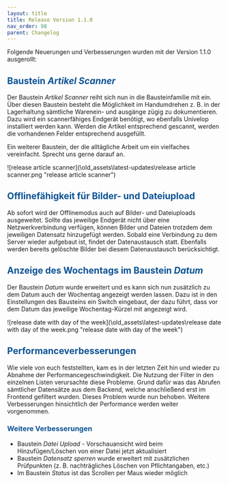 ```yaml
---
layout: title
title: Release Version 1.1.0
nav_order: 98
parent: Changelog
---
```


Folgende Neuerungen und Verbesserungen wurden mit der Version 1.1.0 ausgerollt:

## <span style="color:#0b5394">**Baustein _Artikel Scanner_**</span>

Der Baustein _Artikel Scanner_ reiht sich nun in die Bausteinfamilie mit ein. Über diesen Baustein besteht die Möglichkeit im Handumdrehen z. B. in der Lagerhaltung sämtliche Warenein- und ausgänge zügig zu dokumentieren. Dazu wird ein scannerfähiges Endgerät benötigt, wo ebenfalls Univelop installiert werden kann. Werden die Artikel entsprechend gescannt, werden die vorhandenen Felder entsprechend ausgefüllt.

Ein weiterer Baustein, der die alltägliche Arbeit um ein vielfaches vereinfacht. Sprecht uns gerne darauf an.

![release article scanner](\old_assets\latest-updates\release article scanner.png "release article scanner")

## <span style="color:#0b5394">**Offlinefähigkeit für Bilder- und Dateiupload**</span>

Ab sofort wird der Offlinemodus auch auf Bilder- und Dateiuploads ausgeweitet. Sollte das jeweilige Endgerät nicht über eine Netzwerkverbindung verfügen, können Bilder und Dateien trotzdem dem jeweiligen Datensatz hinzugefügt werden. Sobald eine Verbindung zu dem Server wieder aufgebaut ist, findet der Datenaustausch statt. Ebenfalls werden bereits gelöschte Bilder bei diesem Datenaustausch berücksichtigt.

## <span style="color:#0b5394">**Anzeige des Wochentags im Baustein _Datum_**</span>

Der Baustein _Datum_ wurde erweitert und es kann sich nun zusätzlich zu dem Datum auch der Wochentag angezeigt werden lassen. Dazu ist in den Einstellungen des Bausteins ein Switch eingebaut, der dazu führt, dass vor dem Datum das jeweilige Wochentag-Kürzel mit angezeigt wird.

![release date with day of the week](\old_assets\latest-updates\release date with day of the week.png "release date with day of the week")

## <span style="color:#0b5394">**Performanceverbesserungen**</span>

Wie viele von euch feststellten, kam es in der letzten Zeit hin und wieder zu Abnahme der Performancegeschwindigkeit. Die Nutzung der Filter in den einzelnen Listen verursachte diese Probleme. Grund dafür was das Abrufen sämtlicher Datensätze aus dem Backend, welche anschließend erst im Frontend gefiltert wurden. Dieses Problem wurde nun behoben. Weitere Verbesserungen hinsichtlich der Performance werden weiter vorgenommen.

### <span style="color:#0b5394">**Weitere Verbesserungen**</span>

-   Baustein _Datei Upload_ - Vorschauansicht wird beim Hinzufügen/Löschen von einer Datei jetzt aktualisiert
-   Baustein _Datensatz sperren_ wurde erweitert mit zusätzlichen Prüfpunkten (z. B. nachträgliches Löschen von Pflichtangaben, etc.)
-   Im Baustein _Status_ ist das Scrollen per Maus wieder möglich
